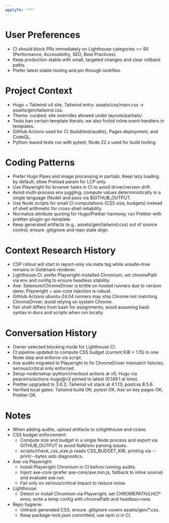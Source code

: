 ```yaml
---
applyTo: "**"
---
```


# User Preferences

- CI should block PRs immediately on Lighthouse categories >= 90 (Performance, Accessibility, SEO, Best Practices).
- Keep production stable with small, targeted changes and clear rollback paths.
- Prefer latest stable tooling and pin through lockfiles.

# Project Context

- Hugo + Tailwind v4 site. Tailwind entry: assets/css/main.css -> assets/gen/tailwind.css.
- Theme: curated; site overrides allowed under layouts/partials/.
- Tests ban certain template literals; we also forbid inline event handlers in templates.
- GitHub Actions used for CI (build/test/audits), Pages deployment, and CodeQL.
- Python-based tests run with pytest; Node 22.x used for build tooling.

# Coding Patterns

- Prefer Hugo Pipes and image processing in partials. Keep lazy loading by default; allow Preload param for LCP only.
- Use Playwright for browser tasks in CI to avoid driver/version drift.
- Avoid multi-process env juggling; compute values deterministically in a single language (Node) and pass via $GITHUB_OUTPUT.
- Use Node scripts for small CI computations (CSS size, budgets) instead of shell arithmetic for cross-shell reliability.
- Normalize attribute quoting for Hugo/Prettier harmony; run Prettier with prettier-plugin-go-template.
- Keep generated artifacts (e.g., assets/gen/tailwind.css) out of source control; ensure .gitignore and repo state align.

# Context Research History

- CSP rollout will start in report-only via meta tag while unsafe=true remains in Goldmark renderer.
- Lighthouse CI: prefer Playwright-installed Chromium; set chromePath via env and config to ensure headless stability.
- Axe: Selenium/ChromeDriver is brittle on hosted runners due to version skew; Playwright + axe-core injection is robust.
- GitHub Actions ubuntu-24.04 runners may ship Chrome not matching ChromeDriver; avoid relying on system Chrome.
- fish shell differs from bash for assignments; avoid assuming bash syntax in docs and scripts when run locally.

# Conversation History

- Owner selected blocking mode for Lighthouse CI.
- CI pipeline updated to compute CSS budget (current KiB × 1.15) in one Node step and enforce via script.
- Axe audits migrated to Playwright to fix ChromeDriver mismatch failures; serious/critical only enforced.
- Setup-node/setup-python/checkout actions at v5; Hugo via peaceiris/actions-hugo@v3 pinned to latest (0.149.1 at time).
- Prettier upgraded to 3.6.2; Tailwind v4 stack at 4.1.13; postcss 8.5.6.
- Verified local gates: Tailwind build OK; pytest OK; Axe on key pages OK; Prettier OK.

# Notes

- When adding audits, upload artifacts to ci/lighthouse and ci/axe.
- CSS budget enforcement:
  - Compute size and budget in a single Node process and export via GITHUB_OUTPUT to avoid NaN/env parsing issues.
  - scripts/check_css_size.js reads CSS_BUDGET_KIB; printing via --print/--bytes aids diagnostics.
- Axe via Playwright:
  - Install Playwright Chromium in CI before running audits.
  - Inject axe-core (prefer axe-core/axe.min.js; fallback to inline source) and evaluate axe.run.
  - Fail only on serious/critical impact to reduce noise.
- Lighthouse:
  - Detect or install Chromium via Playwright; set CHROME*PATH/LHCI*\* envs; write a temp config with chromePath and headless=new.
- Repo hygiene:
  - Untrack generated CSS; ensure .gitignore covers assets/gen/\*.css.
  - Keep package-lock.json committed; use npm ci in CI.
